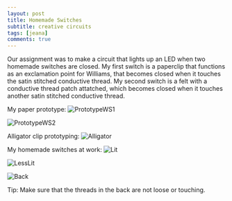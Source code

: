 ```yaml
---
layout: post
title: Homemade Switches
subtitle: creative circuits
tags: [jeana]
comments: true
---
```


Our assignment was to make a circuit that lights up an LED when two homemade switches are closed. My first switch is a paperclip that functions as an exclamation point for Williams, that becomes closed when it touches the satin stitched conductive thread. My second switch is a felt with a conductive thread patch attatched, which becomes closed when it touches another satin stitched conductive thread.


My paper prototype:
![PrototypeWS1](https://jcfermi.github.io/assets/img/IMG-4650.jpg)

![PrototypeWS2](https://jcfermi.github.io/assets/img/IMG-4649.jpg)


Alligator clip prototyping:
![Alligator](https://jcfermi.github.io/assets/img/IMG-5424.jpg)


My homemade switches at work:
![Lit](https://jcfermi.github.io/assets/img/IMG-4646.jpg)

![LessLit](https://jcfermi.github.io/assets/img/IMG-4647.jpg)

![Back](https://jcfermi.github.io/assets/img/IMG-4648.jpg)


Tip: Make sure that the threads in the back are not loose or touching.
